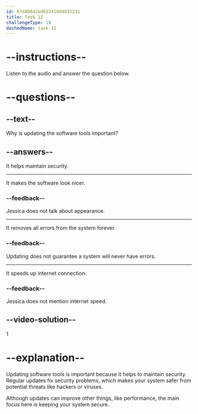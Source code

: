 ```yaml
---
id: 67d40842ed613410d4035211
title: Task 12
challengeType: 19
dashedName: task-12
---
```


<!-- (Audio) Jessica: This is crucial for maintaining security. -->

# --instructions--

Listen to the audio and answer the question below.

# --questions--

## --text--

Why is updating the software tools important?

## --answers--

It helps maintain security.

---

It makes the software look nicer.

### --feedback--

Jessica does not talk about appearance.

---

It removes all errors from the system forever.

### --feedback--

Updating does not guarantee a system will never have errors.

---

It speeds up internet connection.

### --feedback--

Jessica does not mention internet speed.

## --video-solution--

1

# --explanation--

Updating software tools is important because it helps to maintain security. Regular updates fix security problems, which makes your system safer from potential threats like hackers or viruses.

Although updates can improve other things, like performance, the main focus here is keeping your system secure.
